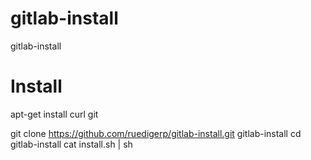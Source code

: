 gitlab-install
==============

gitlab-install


Install
=======

apt-get install curl git

git clone https://github.com/ruedigerp/gitlab-install.git gitlab-install
cd gitlab-install 
cat install.sh | sh



